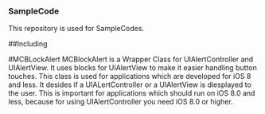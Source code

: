 ### SampleCode

This repository is used for SampleCodes.

##Including

#MCBLockAlert
MCBlockAlert is a Wrapper Class for UIAlertController and UIAlertView. It uses blocks for UIAlertView to make it easier
handling button touches. This class is used for applications which are developed for iOS 8 and less. It desides
if a UIALertController or a UIAlertView is diesplayed to the user. This is important for applications which should
run on iOS 8.0 and less, because for using UIAlertController you need iOS 8.0 or higher.

